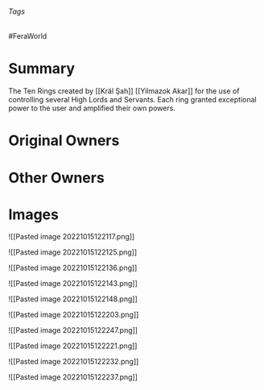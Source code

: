 ###### Tags

#FeraWorld

# Summary
The Ten Rings created by [[Kräl Şah]] [[Yilmazok Akar]] for the use of controlling several High Lords and Servants. Each ring granted exceptional power to the user and amplified their own powers.

# Original Owners

# Other Owners

# Images

![[Pasted image 20221015122117.png]]

![[Pasted image 20221015122125.png]]

![[Pasted image 20221015122136.png]]

![[Pasted image 20221015122143.png]]

![[Pasted image 20221015122148.png]]

![[Pasted image 20221015122203.png]]

![[Pasted image 20221015122247.png]]


![[Pasted image 20221015122221.png]]

![[Pasted image 20221015122232.png]]

![[Pasted image 20221015122237.png]]